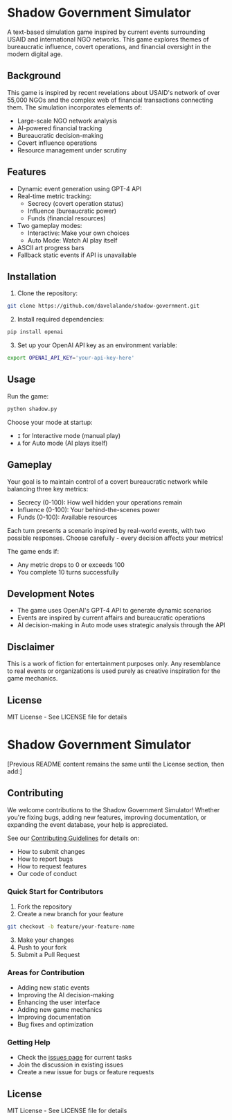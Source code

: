 # Shadow Government Simulator

A text-based simulation game inspired by current events surrounding USAID and international NGO networks. This game explores themes of bureaucratic influence, covert operations, and financial oversight in the modern digital age.

## Background

This game is inspired by recent revelations about USAID's network of over 55,000 NGOs and the complex web of financial transactions connecting them. The simulation incorporates elements of:
- Large-scale NGO network analysis
- AI-powered financial tracking
- Bureaucratic decision-making
- Covert influence operations
- Resource management under scrutiny

## Features

- Dynamic event generation using GPT-4 API
- Real-time metric tracking:
  - Secrecy (covert operation status)
  - Influence (bureaucratic power)
  - Funds (financial resources)
- Two gameplay modes:
  - Interactive: Make your own choices
  - Auto Mode: Watch AI play itself
- ASCII art progress bars
- Fallback static events if API is unavailable

## Installation

1. Clone the repository:
```bash
git clone https://github.com/davelalande/shadow-government.git
```

2. Install required dependencies:
```bash
pip install openai
```

3. Set up your OpenAI API key as an environment variable:
```bash
export OPENAI_API_KEY='your-api-key-here'
```

## Usage

Run the game:
```bash
python shadow.py
```

Choose your mode at startup:
- `I` for Interactive mode (manual play)
- `A` for Auto mode (AI plays itself)

## Gameplay

Your goal is to maintain control of a covert bureaucratic network while balancing three key metrics:
- Secrecy (0-100): How well hidden your operations remain
- Influence (0-100): Your behind-the-scenes power
- Funds (0-100): Available resources

Each turn presents a scenario inspired by real-world events, with two possible responses. Choose carefully - every decision affects your metrics!

The game ends if:
- Any metric drops to 0 or exceeds 100
- You complete 10 turns successfully

## Development Notes

- The game uses OpenAI's GPT-4 API to generate dynamic scenarios
- Events are inspired by current affairs and bureaucratic operations
- AI decision-making in Auto mode uses strategic analysis through the API

## Disclaimer

This is a work of fiction for entertainment purposes only. Any resemblance to real events or organizations is used purely as creative inspiration for the game mechanics.

## License

MIT License - See LICENSE file for details

# Shadow Government Simulator

[Previous README content remains the same until the License section, then add:]

## Contributing

We welcome contributions to the Shadow Government Simulator! Whether you're fixing bugs, adding new features, improving documentation, or expanding the event database, your help is appreciated.

See our [Contributing Guidelines](CONTRIBUTING.md) for details on:
- How to submit changes
- How to report bugs
- How to request features
- Our code of conduct

### Quick Start for Contributors

1. Fork the repository
2. Create a new branch for your feature
```bash
git checkout -b feature/your-feature-name
```
3. Make your changes
4. Push to your fork
5. Submit a Pull Request

### Areas for Contribution

- Adding new static events
- Improving the AI decision-making
- Enhancing the user interface
- Adding new game mechanics
- Improving documentation
- Bug fixes and optimization

### Getting Help

- Check the [issues page](https://github.com/davelalande/shadow-government/issues) for current tasks
- Join the discussion in existing issues
- Create a new issue for bugs or feature requests

## License

MIT License - See LICENSE file for details
